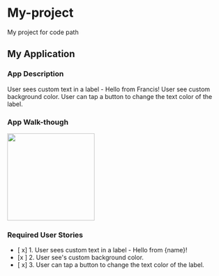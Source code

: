 # My-project
My project for code path
## My Application

### App Description
User sees custom text in a label - Hello from Francis!
User see custom background color.
User can tap a button to change the text color of the label.

### App Walk-though

<img src="https://i.imgur.com/NCYrIuT.gif" width=200><br>



### Required User Stories
- [ x] 1. User sees custom text in a label - Hello from {name}!
- [x ] 2. User see's custom background color.
- [ x] 3. User can tap a button to change the text color of the label.


